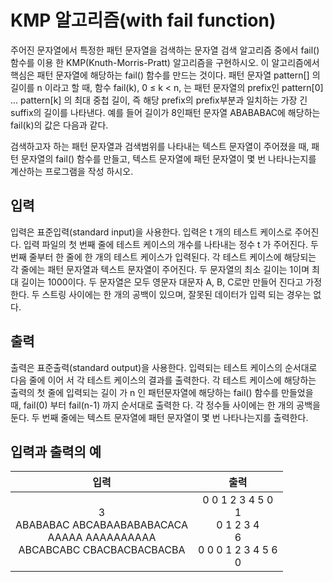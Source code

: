 # KMP 알고리즘(with fail function)

주어진 문자열에서 특정한 패턴 문자열을 검색하는 문자열 검색 알고리즘 중에서 fail() 함수를 이용 한 KMP(Knuth-Morris-Pratt) 알고리즘을 구현하시오.
이 알고리즘에서 핵심은 패턴 문자열에 해당하는 fail() 함수를 만드는 것이다. 패턴 문자열 pattern[] 의 길이를 n 이라고 할 때, 함수 fail(k), 0 ≤ k < n, 는 패턴 문자열의 prefix인 pattern[0] ... pattern[k] 의 최대 중첩 길이, 즉 해당 prefix의 prefix부분과 일치하는 가장 긴 suffix의 길이를 나타낸다.
예를 들어 길이가 8인패턴 문자열 ABABABAC에 해당하는 fail(k)의 값은 다음과 같다.

검색하고자 하는 패턴 문자열과 검색범위를 나타내는 텍스트 문자열이 주어졌을 때, 패턴 문자열의 fail() 함수를 만들고, 텍스트 문자열에 패턴 문자열이 몇 번 나타나는지를 계산하는 프로그램을 작성 하시오.

## 입력

입력은 표준입력(standard input)을 사용한다. 입력은 t 개의 테스트 케이스로 주어진다. 입력 파일의 첫 번째 줄에 테스트 케이스의 개수를 나타내는 정수 t 가 주어진다. 두 번째 줄부터 한 줄에 한 개의 테스트 케이스가 입력된다. 각 테스트 케이스에 해당되는 각 줄에는 패턴 문자열과 텍스트 문자열이 주어진다. 두 문자열의 최소 길이는 1이며 최대 길이는 1000이다. 두 문자열은 모두 영문자 대문자 A, B, C로만 만들어 진다고 가정한다. 두 스트링 사이에는 한 개의 공백이 있으며, 잘못된 데이터가 입력 되는 경우는 없다.

## 출력

출력은 표준출력(standard output)을 사용한다. 입력되는 테스트 케이스의 순서대로 다음 줄에 이어 서 각 테스트 케이스의 결과를 출력한다. 각 테스트 케이스에 해당하는 출력의 첫 줄에 입력되는 길이 가 n 인 패턴문자열에 해당하는 fail() 함수를 만들었을 때, fail(0) 부터 fail(n-1) 까지 순서대로 출력한 다. 각 정수들 사이에는 한 개의 공백을 둔다. 두 번째 줄에는 텍스트 문자열에 패턴 문자열이 몇 번 나타나는지를 출력한다.

## 입력과 출력의 예

|                                           입력                                            |                                      출력                                      |
| :---------------------------------------------------------------------------------------: | :----------------------------------------------------------------------------: |
| 3 <br/> ABABABAC ABCABAABABABACACA <br/> AAAAA AAAAAAAAAA <br/> ABCABCABC CBACBACBACBACBA | 0 0 1 2 3 4 5 0 <br/> 1 <br/> 0 1 2 3 4 <br> 6 <br/> 0 0 0 1 2 3 4 5 6 <br/> 0 |
